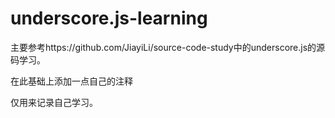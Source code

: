 # underscore.js-learning

主要参考https://github.com/JiayiLi/source-code-study中的underscore.js的源码学习。

在此基础上添加一点自己的注释

仅用来记录自己学习。